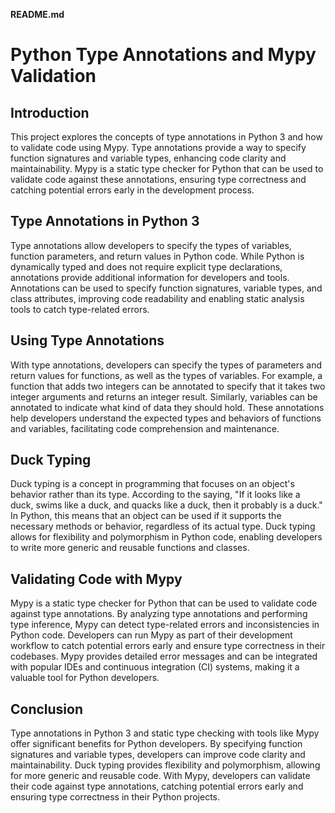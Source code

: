 **README.md**

# Python Type Annotations and Mypy Validation

## Introduction
This project explores the concepts of type annotations in Python 3 and how to validate code using Mypy. Type annotations provide a way to specify function signatures and variable types, enhancing code clarity and maintainability. Mypy is a static type checker for Python that can be used to validate code against these annotations, ensuring type correctness and catching potential errors early in the development process.

## Type Annotations in Python 3
Type annotations allow developers to specify the types of variables, function parameters, and return values in Python code. While Python is dynamically typed and does not require explicit type declarations, annotations provide additional information for developers and tools. Annotations can be used to specify function signatures, variable types, and class attributes, improving code readability and enabling static analysis tools to catch type-related errors.

## Using Type Annotations
With type annotations, developers can specify the types of parameters and return values for functions, as well as the types of variables. For example, a function that adds two integers can be annotated to specify that it takes two integer arguments and returns an integer result. Similarly, variables can be annotated to indicate what kind of data they should hold. These annotations help developers understand the expected types and behaviors of functions and variables, facilitating code comprehension and maintenance.

## Duck Typing
Duck typing is a concept in programming that focuses on an object's behavior rather than its type. According to the saying, "If it looks like a duck, swims like a duck, and quacks like a duck, then it probably is a duck." In Python, this means that an object can be used if it supports the necessary methods or behavior, regardless of its actual type. Duck typing allows for flexibility and polymorphism in Python code, enabling developers to write more generic and reusable functions and classes.

## Validating Code with Mypy
Mypy is a static type checker for Python that can be used to validate code against type annotations. By analyzing type annotations and performing type inference, Mypy can detect type-related errors and inconsistencies in Python code. Developers can run Mypy as part of their development workflow to catch potential errors early and ensure type correctness in their codebases. Mypy provides detailed error messages and can be integrated with popular IDEs and continuous integration (CI) systems, making it a valuable tool for Python developers.

## Conclusion
Type annotations in Python 3 and static type checking with tools like Mypy offer significant benefits for Python developers. By specifying function signatures and variable types, developers can improve code clarity and maintainability. Duck typing provides flexibility and polymorphism, allowing for more generic and reusable code. With Mypy, developers can validate their code against type annotations, catching potential errors early and ensuring type correctness in their Python projects.
